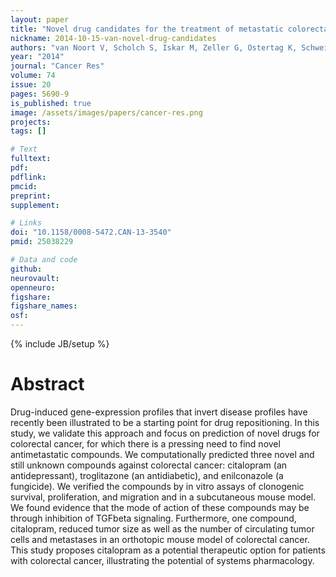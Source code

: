```yaml
---
layout: paper
title: "Novel drug candidates for the treatment of metastatic colorectal cancer through global inverse gene-expression profiling"
nickname: 2014-10-15-van-novel-drug-candidates
authors: "van Noort V, Scholch S, Iskar M, Zeller G, Ostertag K, Schweitzer C, Werner K, Weitz J, Koch M, Bork P"
year: "2014"
journal: "Cancer Res"
volume: 74
issue: 20
pages: 5690-9
is_published: true
image: /assets/images/papers/cancer-res.png
projects:
tags: []

# Text
fulltext:
pdf:
pdflink:
pmcid: 
preprint:
supplement:

# Links
doi: "10.1158/0008-5472.CAN-13-3540"
pmid: 25038229

# Data and code
github:
neurovault:
openneuro:
figshare:
figshare_names:
osf:
---
```

{% include JB/setup %}

# Abstract

Drug-induced gene-expression profiles that invert disease profiles have recently been illustrated to be a starting point for drug repositioning. In this study, we validate this approach and focus on prediction of novel drugs for colorectal cancer, for which there is a pressing need to find novel antimetastatic compounds. We computationally predicted three novel and still unknown compounds against colorectal cancer: citalopram (an antidepressant), troglitazone (an antidiabetic), and enilconazole (a fungicide). We verified the compounds by in vitro assays of clonogenic survival, proliferation, and migration and in a subcutaneous mouse model. We found evidence that the mode of action of these compounds may be through inhibition of TGFbeta signaling. Furthermore, one compound, citalopram, reduced tumor size as well as the number of circulating tumor cells and metastases in an orthotopic mouse model of colorectal cancer. This study proposes citalopram as a potential therapeutic option for patients with colorectal cancer, illustrating the potential of systems pharmacology.
